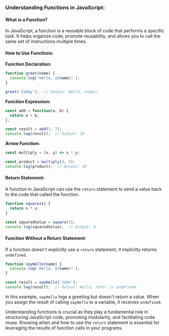 ### Understanding Functions in JavaScript:

#### What is a Function?

In JavaScript, a function is a reusable block of code that performs a specific task. It helps organize code, promote reusability, and allows you to call the same set of instructions multiple times.

#### How to Use Functions:

**Function Declaration:**
```javascript
function greet(name) {
  console.log(`Hello, ${name}!`);
}

greet('Cobby');  // Output: Hello, Cobby!
```

**Function Expression:**
```javascript
const add = function(a, b) {
  return a + b;
};

const result = add(3, 7);
console.log(result);  // Output: 10
```

**Arrow Function:**
```javascript
const multiply = (x, y) => x * y;

const product = multiply(4, 5);
console.log(product);  // Output: 20
```

#### Return Statement:

A function in JavaScript can use the `return` statement to send a value back to the code that called the function.

```javascript
function square(x) {
  return x * x;
}

const squaredValue = square(3);
console.log(squaredValue);  // Output: 9
```

#### Function Without a Return Statement:

If a function doesn't explicitly use a `return` statement, it implicitly returns `undefined`.

```javascript
function sayHello(name) {
  console.log(`Hello, ${name}!`);
}

const result = sayHello('John');
console.log(result);  // Output: Hello, John! \n undefined
```

In this example, `sayHello` logs a greeting but doesn't return a value. When you assign the result of calling `sayHello` to a variable, it receives `undefined`.

Understanding functions is crucial as they play a fundamental role in structuring JavaScript code, promoting modularity, and facilitating code reuse. Knowing when and how to use the `return` statement is essential for leveraging the results of function calls in your programs.